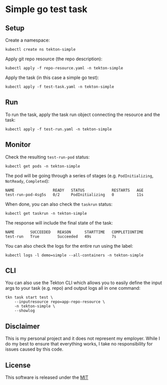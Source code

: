 # Simple go test task 

## Setup 

Create a namespace:

```shell
kubectl create ns tekton-simple
```

Apply git repo resource (the repo description):

```shell
kubectl apply -f repo-resource.yaml -n tekton-simple
```

Apply the task (in this case a simple go test):

```shell
kubectl apply -f test-task.yaml -n tekton-simple
```

## Run 

To run the task, apply the task run object connecting the resource and the task:

```shell
kubectl apply -f test-run.yaml -n tekton-simple
```

## Monitor

Check the resulting `test-run-pod` status:

```shell
kubectl get pods -n tekton-simple
```

The pod will be going through a series of stages (e.g. `PodInitializing`, `NotReady`, `Completed`):

```shell
NAME                 READY   STATUS            RESTARTS   AGE
test-run-pod-4sg5s   0/2     PodInitializing   0          11s
```

When done, you can also check the `taskrun` status:

```shell
kubectl get taskrun -n tekton-simple
```

The response will include the final state of the task:

```shell
NAME       SUCCEEDED   REASON      STARTTIME   COMPLETIONTIME
test-run   True        Succeeded   49s         7s
```

You can also check the logs for the entire run using the label:

```shell
kubectl logs -l demo=simple --all-containers -n tekton-simple
```

## CLI 

You can also use the Tekton CLI which allows you to easily define the input args to your task (e.g. repo) and output logs all in one command:

```shell
tkn task start test \
    --inputresource repo=app-repo-resource \
    -n tekton-simple \
    --showlog
```

## Disclaimer

This is my personal project and it does not represent my employer. While I do my best to ensure that everything works, I take no responsibility for issues caused by this code.

## License

This software is released under the [MIT](../LICENSE)